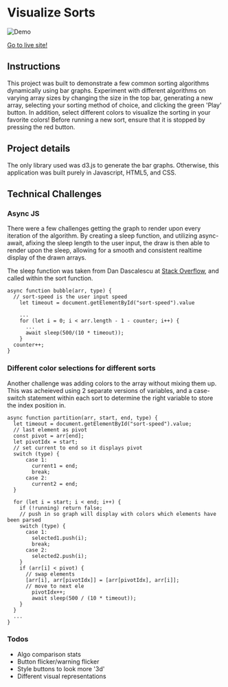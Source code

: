 # Visualize Sorts

![Demo](https://github.com/dongsoocha/sort-visualizer/blob/main/assets/demosort.gif)

[Go to live site!](https://dongsoocha.github.io/sort-visualizer/)

## Instructions

This project was built to demonstrate a few common sorting algorithms dynamically using bar graphs. Experiment with different algorithms on varying array sizes by changing the size in the top bar, generating a new array, selecting your sorting method of choice, and clicking the green 'Play' button. In addition, select different colors to visualize the sorting in your favorite colors! Before running a new sort, ensure that it is stopped by pressing the red button.

## Project details

The only library used was d3.js to generate the bar graphs. Otherwise, this application was built purely in Javascript, HTML5, and CSS.

## Technical Challenges

### Async JS
There were a few challenges getting the graph to render upon every iteration of the algorithm. By creating a sleep function, and utilizing async-await, afixing the sleep length to the user input, the draw is then able to render  upon the sleep, allowing for a smooth and consistent realtime display of the drawn arrays. 

The sleep function was taken from Dan Dascalescu at [Stack Overflow](https://stackoverflow.com/questions/951021/what-is-the-javascript-version-of-sleep), and called within the sort function.
``` 
async function bubble(arr, type) {
  // sort-speed is the user input speed
    let timeout = document.getElementById("sort-speed").value

    ...
    for (let i = 0; i < arr.length - 1 - counter; i++) {
      ...
      await sleep(500/(10 * timeout));
    }
  counter++;
}
```



### Different color selections for different sorts

Another challenge was adding colors to the array without mixing them up. This was acheieved using 2 separate versions of variables, and a case-switch statement within each sort to determine the right variable to store the index position in.

```
async function partition(arr, start, end, type) {
  let timeout = document.getElementById("sort-speed").value;
  // last element as pivot
  const pivot = arr[end];
  let pivotIdx = start;
  // set current to end so it displays pivot
  switch (type) {
      case 1:
        current1 = end;
        break;
      case 2:
        current2 = end;
  }
  
  for (let i = start; i < end; i++) {
    if (!running) return false;
    // push in so graph will display with colors which elements have been parsed
    switch (type) {
      case 1:
        selected1.push(i);
        break;
      case 2:
        selected2.push(i);
    }
    if (arr[i] < pivot) {
      // swap elements
      [arr[i], arr[pivotIdx]] = [arr[pivotIdx], arr[i]];
      // move to next ele
        pivotIdx++;
        await sleep(500 / (10 * timeout));
    }
  }
  ...
}
```

### Todos

* Algo comparison stats
* Button flicker/warning flicker
* Style buttons to look more '3d'
* Different visual representations
